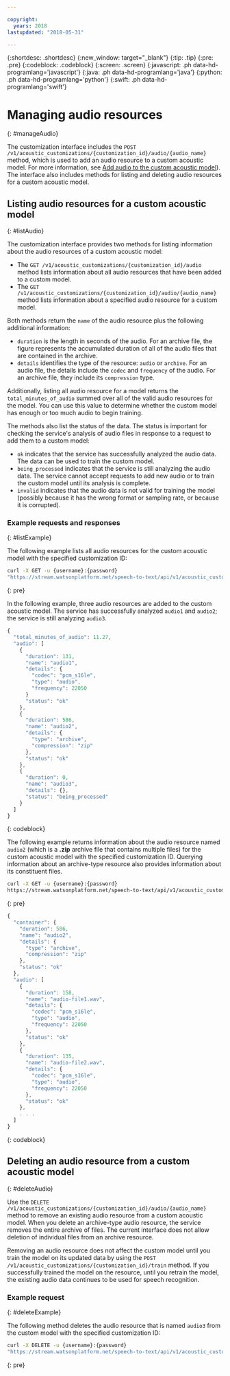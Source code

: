```yaml
---

copyright:
  years: 2018
lastupdated: "2018-05-31"

---
```


{:shortdesc: .shortdesc}
{:new_window: target="_blank"}
{:tip: .tip}
{:pre: .pre}
{:codeblock: .codeblock}
{:screen: .screen}
{:javascript: .ph data-hd-programlang='javascript'}
{:java: .ph data-hd-programlang='java'}
{:python: .ph data-hd-programlang='python'}
{:swift: .ph data-hd-programlang='swift'}

# Managing audio resources
{: #manageAudio}

The customization interface includes the `POST /v1/acoustic_customizations/{customization_id}/audio/{audio_name}` method, which is used to add an audio resource to a custom acoustic model. For more information, see [Add audio to the custom acoustic model](/docs/services/speech-to-text/acoustic-create.html#addAudio)). The interface also includes methods for listing and deleting audio resources for a custom acoustic model.

## Listing audio resources for a custom acoustic model
{: #listAudio}

The customization interface provides two methods for listing information about the audio resources of a custom acoustic model:

-   The `GET /v1/acoustic_customizations/{customization_id}/audio` method lists information about all audio resources that have been added to a custom model.
-   The `GET /v1/acoustic_customizations/{customization_id}/audio/{audio_name}` method lists information about a specified audio resource for a custom model.

Both methods return the `name` of the audio resource plus the following additional information:

-   `duration` is the length in seconds of the audio. For an archive file, the figure represents the accumulated duration of all of the audio files that are contained in the archive.
-   `details` identifies the type of the resource: `audio` or `archive`. For an audio file, the details include the `codec` and `frequency` of the audio. For an archive file, they include its `compression` type.

Additionally, listing all audio resource for a model returns the `total_minutes_of_audio` summed over all of the valid audio resources for the model. You can use this value to determine whether the custom model has enough or too much audio to begin training.

The methods also list the status of the data. The status is important for checking the service's analysis of audio files in response to a request to add them to a custom model:

-   `ok` indicates that the service has successfully analyzed the audio data. The data can be used to train the custom model.
-   `being_processed` indicates that the service is still analyzing the audio data. The service cannot accept requests to add new audio or to train the custom model until its analysis is complete.
-   `invalid` indicates that the audio data is not valid for training the model (possibly because it has the wrong format or sampling rate, or because it is corrupted).

### Example requests and responses
{: #listExample}

The following example lists all audio resources for the custom acoustic model with the specified customization ID:

```bash
curl -X GET -u {username}:{password}
"https://stream.watsonplatform.net/speech-to-text/api/v1/acoustic_customizations/{customization_id}/audio"
```
{: pre}

In the following example, three audio resources are added to the custom acoustic model. The service has successfully analyzed `audio1` and `audio2`; the service is still analyzing `audio3`.

```javascript
{
  "total_minutes_of_audio": 11.27,
  "audio": [
    {
      "duration": 131,
      "name": "audio1",
      "details": {
        "codec": "pcm_s16le",
        "type": "audio",
        "frequency": 22050
      }
      "status": "ok"
    },
    {
      "duration": 586,
      "name": "audio2",
      "details": {
        "type": "archive",
        "compression": "zip"
      },
      "status": "ok"
    },
    {
      "duration": 0,
      "name": "audio3",
      "details": {},
      "status": "being_processed"
    }
  ]
}
```
{: codeblock}

The following example returns information about the audio resource named `audio2` (which is a **.zip** archive file that contains multiple files) for the custom acoustic model with the specified customization ID. Querying information about an archive-type resource also provides information about its constituent files.

```bash
curl -X GET -u {username}:{password}
https://stream.watsonplatform.net/speech-to-text/api/v1/acoustic_customizations/{customization_id}/audio/audio2
```
{: pre}

```javascript
{
  "container": {
    "duration": 586,
    "name": "audio2",
    "details": {
      "type": "archive",
      "compression": "zip"
    },
    "status": "ok"
  },
  "audio": [
    {
      "duration": 158,
      "name": "audio-file1.wav",
      "details": {
        "codec": "pcm_s16le",
        "type": "audio",
        "frequency": 22050
      },
      "status": "ok"
    },
    {
      "duration": 135,
      "name": "audio-file2.wav",
      "details": {
        "codec": "pcm_s16le",
        "type": "audio",
        "frequency": 22050
      },
      "status": "ok"
    },
    . . .
  ]
}
```
{: codeblock}

## Deleting an audio resource from a custom acoustic model
{: #deleteAudio}

Use the `DELETE /v1/acoustic_customizations/{customization_id}/audio/{audio_name}` method to remove an existing audio resource from a custom acoustic model. When you delete an archive-type audio resource, the service removes the entire archive of files. The current interface does not allow deletion of individual files from an archive resource.

Removing an audio resource does not affect the custom model until you train the model on its updated data by using the `POST /v1/acoustic_customizations/{customization_id}/train` method. If you successfully trained the model on the resource, until you retrain the model, the existing audio data continues to be used for speech recognition.

### Example request
{: #deleteExample}

The following method deletes the audio resource that is named `audio3` from the custom model with the specified customization ID:

```bash
curl -X DELETE -u {username}:{password}
"https://stream.watsonplatform.net/speech-to-text/api/v1/acoustic_customizations/{customization_id}/audio/audio3"
```
{: pre}
